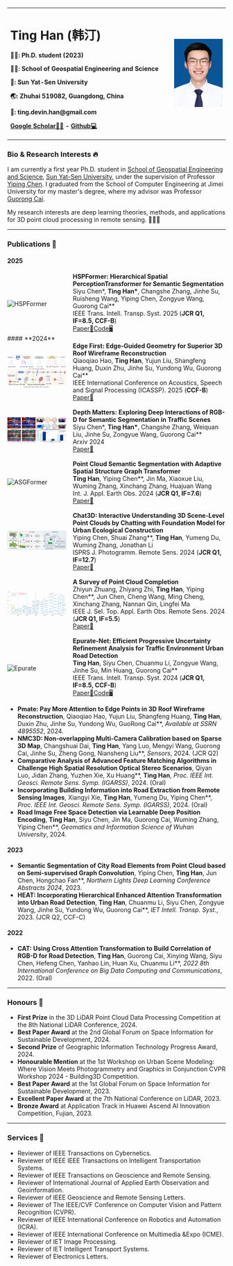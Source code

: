 <div>
<table border="0">
  <tr>
    <td width="75%">
      <h1><strong>Ting Han (韩汀)</strong></h1>
      <p><b>👨‍🎓: Ph.D. student (2023)</b></p>
      <p><b>👷‍♂️: School of Geospatial Engineering and Science</b></p>
      <p><b>🏫: Sun Yat-Sen University</b></p>
      <p><b>🌏: Zhuhai 519082, Guangdong, China</b></p>
      <p><b>📧: ting.devin.han@gmail.com</b></p>
      <p><b><a href="https://scholar.google.com/citations?user=IVWx-jwAAAAJ&hl=zh-CN&oi=ao">Google Scholar👨‍🏫</a> - <a href="https://github.com/Ting-Devin-Han">Github💻</a></b></p>
    </td>
    <td width="25%">
      <img src="https://github.com/Ting-Devin-Han/Ting-Devin-Han.github.io/raw/master/figures/TingHan.jpg" width="100%">
    </td>
  </tr>
</table>
</div>

### **Bio & Research Interests** 🔥
I am currently a first year Ph.D. student in [School of Geospatial Engineering and Science](https://sges.sysu.edu.cn/), [Sun Yat-Sen University](https://www.sysu.edu.cn/), under the supervision of Professor [Yiping Chen](https://ting-devin-han.github.io/Epingpages.github.io/). I graduated from the School of Computer Engineering at Jimei University for my master's degree, where my advisor was Professor [Guorong Cai](https://cec.jmu.edu.cn/info/1008/4123.htm).

My research interests are deep learning theories, methods, and applications for 3D point cloud processing in remote sensing. 🚀🚀🚀

---

### **Publications** 🔔

#### **2025**
<div style="display: flex; align-items: center; width: 100%;">
  <div style="flex: 30%;">
    <a>
        <img src="https://github.com/Ting-Devin-Han/Ting-Devin-Han.github.io/raw/master/figures/HSPFormer-final.gif" alt="HSPFormer" style="width: 90%;"/>
    </a>
  </div>
  <div style="flex: 70%;">
    <strong>HSPFormer: Hierarchical Spatial PerceptionTransformer for Semantic Segmentation</strong><br>
    Siyu Chen*, <strong>Ting Han*</strong>, Changshe Zhang, Jinhe Su, Ruisheng Wang, Yiping Chen, Zongyue Wang, Guorong Cai**<br>
    IEEE Trans. Intell. Transp. Syst. 2025 (<strong>JCR Q1, IF=8.5, CCF-B</strong>)<br>
    <a href="">Paper📄</a><a href="https://github.com/SY-Ch/HSPFormer">Code🖥️</a>
  </div>
</div>
#### **2024**
<div style="display: flex; align-items: center; width: 100%;">
  <div style="flex: 30%;">
    <a>
        <img src="https://github.com/Ting-Devin-Han/Ting-Devin-Han.github.io/raw/master/figures/Pmate.png" alt="Edge First" style="width: 90%;"/>
    </a>
  </div>
  <div style="flex: 70%;">
    <strong>Edge First: Edge-Guided Geometry for Superior 3D Roof Wireframe Reconstruction</strong><br>
    Qiaoqiao Hao, <strong>Ting Han</strong>, Yujun Liu, Shangfeng Huang, Duxin Zhu, Jinhe Su, Yundong Wu, Guorong Cai**<br>
    IEEE International Conference on Acoustics, Speech and Signal Processing (ICASSP). 2025 (<strong>CCF-B</strong>)<br>
    <a href="">Paper📄</a>
  </div>
</div>
<br>
<div style="display: flex; align-items: center; width: 100%;">
  <div style="flex: 30%;">
    <a>
        <img src="https://github.com/Ting-Devin-Han/Ting-Devin-Han.github.io/raw/master/figures/DiPFormer.png" alt="DiPFormer" style="width: 90%;"/>
    </a>
  </div>
  <div style="flex: 70%;">
    <strong>Depth Matters: Exploring Deep Interactions of RGB-D for Semantic Segmentation in Traffic Scenes</strong><br>
    Siyu Chen*, <strong>Ting Han*</strong>, Changshe Zhang, Weiquan Liu, Jinhe Su, Zongyue Wang, Guorong Cai**<br>
    Arxiv 2024<br>
    <a href="https://arxiv.org/abs/2409.07995">Paper📄</a>
  </div>
</div>
<br>
<div style="display: flex; align-items: center; width: 100%;">
  <div style="flex: 30%;">
    <a>
        <img src="https://github.com/Ting-Devin-Han/Ting-Devin-Han.github.io/raw/master/figures/ASGFormer.gif" alt="ASGFormer" style="width: 90%;"/>
    </a>
  </div>
  <div style="flex: 70%;">
    <strong>Point Cloud Semantic Segmentation with Adaptive Spatial Structure Graph Transformer</strong><br>
    <strong>Ting Han</strong>, Yiping Chen**, Jin Ma, Xiaoxue Liu, Wuming Zhang, Xinchang Zhang, Huajuan Wang<br>
    Int. J. Appl. Earth Obs. 2024 (<strong>JCR Q1, IF=7.6</strong>)<br>
    <a href="https://www.sciencedirect.com/science/article/pii/S156984322400459X">Paper📄</a>
  </div>
</div>
<br>
<div style="display: flex; align-items: center; width: 100%;">
  <div style="flex: 30%;">
    <a>
        <img src="https://github.com/Ting-Devin-Han/Ting-Devin-Han.github.io/raw/master/figures/Chat3D.jpg" alt="Chat3D" style="width: 90%;"/>
    </a>
  </div>
  <div style="flex: 70%;">
    <strong>Chat3D: Interactive Understanding 3D Scene-Level Point Clouds by Chatting with Foundation Model for Urban Ecological Construction</strong><br>
    Yiping Chen, Shuai Zhang**, <strong>Ting Han</strong>, Yumeng Du, Wuming Zhang, Jonathan Li<br>
    ISPRS J. Photogramm. Remote Sens. 2024 (<strong>JCR Q1, IF=12.7</strong>)<br>
    <a href="https://www.sciencedirect.com/science/article/pii/S0924271624001849">Paper📄</a>
  </div>
</div>
<br>
<div style="display: flex; align-items: center; width: 100%;">
  <div style="flex: 30%;">
    <a>
        <img src="https://github.com/Ting-Devin-Han/Ting-Devin-Han.github.io/raw/master/figures/SurveyZhiyunZhuang.png" alt="SurveyZhiyunZhuang" style="width: 90%;"/>
    </a>
  </div>
  <div style="flex: 70%;">
    <strong>A Survey of Point Cloud Completion</strong><br>
    Zhiyun Zhuang, Zhiyang Zhi, <strong>Ting Han</strong>, Yiping Chen**, Jun Chen, Cheng Wang, Ming Cheng, Xinchang Zhang, Nannan Qin, Lingfei Ma<br>
    IEEE J. Sel. Top. Appl. Earth Obs. Remote Sens. 2024 (<strong>JCR Q1, IF=5.5</strong>)<br>
    <a href="https://ieeexplore.ieee.org/abstract/document/10433645">Paper📄</a>
  </div>
</div>
<br>
<div style="display: flex; align-items: center; width: 100%;">
  <div style="flex: 30%;">
    <a>
        <img src="https://github.com/Ting-Devin-Han/Ting-Devin-Han.github.io/raw/master/figures/Epurate.gif" alt="Epurate" style="width: 90%;"/>
    </a>
  </div>
  <div style="flex: 70%;">
    <strong>Epurate-Net: Efficient Progressive Uncertainty Refinement Analysis for Traffic Environment Urban Road Detection</strong><br>
    <strong>Ting Han</strong>, Siyu Chen, Chuanmu Li, Zongyue Wang, Jinhe Su, Min Huang, Guorong Cai**<br>
    IEEE Trans. Intell. Transp. Syst. 2024 (<strong>JCR Q1, IF=8.5, CCF-B</strong>)<br>
    <a href="https://ieeexplore.ieee.org/abstract/document/10417732">Paper📄</a><a href="https://github.com/Ting-Devin-Han/Epurate-Net">Code🖥️</a>
  </div>
</div>

- <strong>Pmate: Pay More Attention to Edge Points in 3D Roof Wireframe Reconstruction</strong>, Qiaoqiao Hao, Yujun Liu, Shangfeng Huang, **Ting Han**, Duxin Zhu, Jinhe Su, Yundong Wu, GuoRong Cai\*\*, *Available at SSRN 4895552*, 2024.
- <strong>NMC3D: Non-overlapping Multi-Camera Calibration based on Sparse 3D Map</strong>, Changshuai Dai, **Ting Han**, Yang Luo, Mengyi Wang, Guorong Cai, Jinhe Su, Zheng Gong, Niansheng Liu\*\*, *Sensors*, 2024. (JCR Q2)
- <strong>Comparative Analysis of Advanced Feature Matching Algorithms in Challenge High Spatial Resolution Optical Stereo Scenarios</strong>, Qiyan Luo, Jidan Zhang, Yuzhen Xie, Xu Huang\*\*, **Ting Han**, *Proc. IEEE Int. Geosci. Remote Sens. Symp. (IGARSS)*, 2024. (Oral)
- <strong>Incorporating Building Information into Road Extraction from Remote Sensing Images</strong>, Xiangyi Xie, **Ting Han**, Yumeng Du, Yiping Chen\*\*, *Proc. IEEE Int. Geosci. Remote Sens. Symp. (IGARSS)*, 2024. (Oral)
- <strong>Road Image Free Space Detection via Learnable Deep Position Encoding</strong>, **Ting Han**, Siyu Chen, Jin Ma, Guorong Cai, Wuming Zhang, Yiping Chen\*\*, *Geomatics and Information Science of Wuhan University*, 2024.

#### **2023**
- <strong>Semantic Segmentation of City Road Elements from Point Cloud based on Semi-supervised Graph Convolution</strong>, Yiping Chen, **Ting Han**, Jun Chen, Hongchao Fan\*\*, *Northern Lights Deep Learning Conference Abstracts 2024*, 2023.
- <strong>HEAT: Incorporating Hierarchical Enhanced Attention Transformation into Urban Road Detection</strong>, **Ting Han**, Chuanmu Li, Siyu Chen, Zongyue Wang, Jinhe Su, Yundong Wu, Guorong Cai\*\*, *IET Intell. Transp. Syst.*, 2023. (JCR Q2, CCF-C)

#### **2022**
- <strong>CAT: Using Cross Attention Transformation to Build Correlation of RGB-D for Road Detection</strong>, **Ting Han**, Guorong Cai, Xinying Wang, Siyu Chen, Hefeng Chen, Yanhao Lin, Huan Xu, Chuanmu Li\*\*, *2022 8th International Conference on Big Data Computing and Communications*, 2022. (Oral)

---
### **Honours** 🎁
- **First Prize** in the 3D LiDAR Point Cloud Data Processing Competition at the 8th National LiDAR Conference, 2024.
- **Best Paper Award** at the 2nd Global Forum on Space Information for Sustainable Development, 2024.
- **Second Prize** of Geographic Information Technology Progress Award, 2024.
- **Honourable Mention** at the 1st Workshop on Urban Scene Modeling: Where Vision Meets Photogrammetry and Graphics in Conjunction CVPR Workshop 2024 - Building3D Competition.
- **Best Paper Award** at the 1st Global Forum on Space Information for Sustainable Development, 2023.
- **Excellent Paper Award** at the 7th National Conference on LiDAR, 2023.
- **Bronze Award** at Application Track in Huawei Ascend AI Innovation Competition, Fujian, 2023.

---
### **Services** 📝
- Reviewer of IEEE Transactions on Cybernetics.
- Reviewer of IEEE IEEE Transactions on Intelligent Transportation Systems.
- Reviewer of IEEE Transactions on Geoscience and Remote Sensing.
- Reviewer of International Journal of Applied Earth Observation and Geoinformation.
- Reviewer of IEEE Geoscience and Remote Sensing Letters.
- Reviewer of The IEEE/CVF Conference on Computer Vision and Pattern Recognition (CVPR).
- Reviewer of IEEE International Conference on Robotics and Automation (ICRA).
- Reviewer of IEEE International Conference on Multimedia &Expo (ICME).
- Reviewer of IET Image Processing.
- Reviewer of IET Intelligent Transport Systems.
- Reviewer of Electronics Letters.


